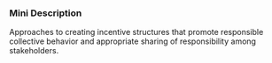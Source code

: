 ### Mini Description

Approaches to creating incentive structures that promote responsible collective behavior and appropriate sharing of responsibility among stakeholders.
